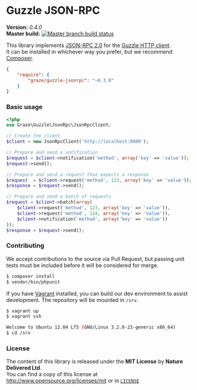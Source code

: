 # Guzzle JSON-RPC #

**Version:** *0.4.0*<br/>
**Master build:** [![Master branch build status][travis-master]][travis]

This library implements [JSON-RPC 2.0][jsonrpc] for the [Guzzle HTTP client][guzzle].<br/>
It can be installed in whichever way you prefer, but we recommend [Composer][packagist].
```json
{
    "require": {
        "graze/guzzle-jsonrpc": "~0.3.0"
    }
}
```

### Basic usage ###
```php
<?php
use Graze\Guzzle\JsonRpc\JsonRpcClient;

// Create the client
$client = new JsonRpcClient('http://localhost:8000');

// Prepare and send a notification
$request = $client->notification('method', array('key' => 'value'));
$request->send();

// Prepare and send a request that expects a response
$request  = $client->request('method', 123, array('key' => 'value'));
$response = $request->send();

// Prepare and send a batch of requests
$request = $client->batch(array(
    $client->request('method', 123, array('key' => 'value')),
    $client->request('method', 124, array('key' => 'value')),
    $client->notification('method', array('key' => 'value'))
));
$response = $request->send();
```

### Contributing ###
We accept contributions to the source via Pull Request,
but passing unit tests must be included before it will be considered for merge.
```bash
$ composer install
$ vendor/bin/phpunit
```

If you have [Vagrant][vagrant] installed, you can build our dev environment to assist development.
The repository will be mounted in `/srv`.
```bash
$ vagrant up
$ vagrant ssh

Welcome to Ubuntu 12.04 LTS (GNU/Linux 3.2.0-23-generic x86_64)
$ cd /srv
```

### License ###
The content of this library is released under the **MIT License** by **Nature Delivered Ltd**.<br/>
You can find a copy of this license at http://www.opensource.org/licenses/mit or in [`LICENSE`][license]

<!-- Links -->
[travis]: https://travis-ci.org/graze/guzzle-jsonrpc
[travis-master]: https://travis-ci.org/graze/guzzle-jsonrpc.png?branch=master
[packagist]: https://packagist.org/packages/graze/guzzle-jsonrpc
[vagrant]: http://vagrantup.com
[jsonrpc]: http://jsonrpc.org/specification
[guzzle]: https://github.com/guzzle/guzzle
[license]: /LICENSE

